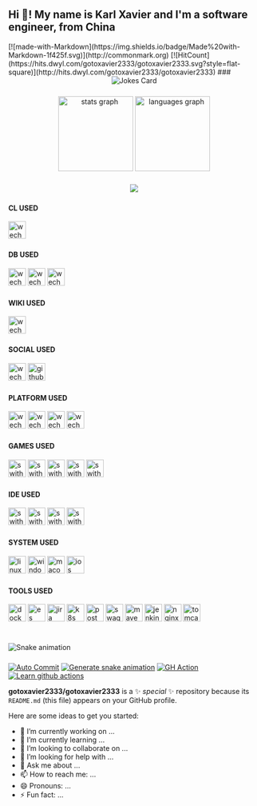 <h2 align="left">Hi 👋! My name is Karl Xavier and I'm a software engineer, from China</h2>
[![made-with-Markdown](https://img.shields.io/badge/Made%20with-Markdown-1f425f.svg)](http://commonmark.org)
[![HitCount](https://hits.dwyl.com/gotoxavier2333/gotoxavier2333.svg?style=flat-square)](http://hits.dwyl.com/gotoxavier2333/gotoxavier2333)
###

<div align="center">
  <!-- HTML -->
  <img src="https://readme-jokes.vercel.app/api?hideBorder&theme=cobalt&qColor=%23944bcc&aColor=%23bbdb51" alt="Jokes Card"/>
</div>

###

###

<div align="center">
  <img src="https://github-readme-stats.vercel.app/api?username=gotoxavier2333&hide_title=false&hide_rank=false&show_icons=true&include_all_commits=true&count_private=true&disable_animations=false&theme=dracula&locale=en&hide_border=false" height="150" alt="stats graph"  />
  <img src="https://github-readme-stats.vercel.app/api/top-langs?username=gotoxavier2333&locale=en&hide_title=false&layout=compact&card_width=320&langs_count=5&theme=dracula&hide_border=false" height="150" alt="languages graph"  />
</div>

###

###

<p align="center">
  <a href="https://skillicons.dev">
    <img src="https://skillicons.dev/icons?i=java,py,go,c,js,html,css" />
  </a>
</p>

###

###

<h4 align="left"> CL USED </h4>
<div align="left">
  <img src="https://img.shields.io/badge/github%20actions-%232671E5.svg?style=for-the-badge&logo=githubactions&logoColor=white" height="35" alt="wechat logo"  />
</div>

###

###

<h4 align="left"> DB USED </h4>
<div align="left">
  <img src="https://img.shields.io/badge/MongoDB-%234ea94b.svg?style=for-the-badge&logo=mongodb&logoColor=white" height="35" alt="wechat logo"  />
  <img src="https://img.shields.io/badge/mysql-%2300f.svg?style=for-the-badge&logo=mysql&logoColor=white" height="35" alt="wechat logo"  />
  <img src="https://img.shields.io/badge/postgres-%23316192.svg?style=for-the-badge&logo=postgresql&logoColor=white" height="35" alt="wechat logo"  />
</div>

###

###

<h4 align="left"> WIKI USED </h4>
<div align="left">
  <img src="https://img.shields.io/badge/wiki.js-%231976D2.svg?style=for-the-badge&logo=wikidotjs&logoColor=white" height="35" alt="wechat logo"  />
</div>

###

<h4 align="left"> SOCIAL USED </h4>
<div align="left">
  <img src="https://img.shields.io/badge/WeChat-07C160?style=for-the-badge&logo=wechat&logoColor=white" height="35" alt="wechat logo"  />
  <img src="https://img.shields.io/badge/github-%23121011.svg?style=for-the-badge&logo=github&logoColor=white" height="35" alt="github logo" />
</div>

###

###

<h4 align="left"> PLATFORM USED </h4>
<div align="left">
  <img src="https://img.shields.io/badge/battle.net-%2300AEFF.svg?style=for-the-badge&logo=battle.net&logoColor=white" height="35" alt="wechat logo"  />
  <img src="https://img.shields.io/badge/PSN-%230070D1.svg?style=for-the-badge&logo=Playstation&logoColor=white" height="35" alt="wechat logo"  />
  <img src="https://img.shields.io/badge/xbox-%23107C10.svg?style=for-the-badge&logo=xbox&logoColor=white" height="35" alt="wechat logo"  />
  <img src="https://img.shields.io/badge/ea-%23000000.svg?style=for-the-badge&logo=ea&logoColor=white" height="35" alt="wechat logo"  />
</div>

###

###

<h4 align="left"> GAMES USED </h4>
<div align="left">
  <img src="https://img.shields.io/badge/Switch-E60012?style=for-the-badge&logo=nintendo-switch&logoColor=white" height="35" alt="swithc logo" />
  <img src="https://img.shields.io/badge/xbox-%23107C10.svg?style=for-the-badge&logo=xbox&logoColor=white" height="35" alt="swithc logo" />
  <img src="https://img.shields.io/badge/Playstation%20Vita-003791?style=for-the-badge&logo=playstation-vita&logoColor=white" height="35" alt="swithc logo" />
  <img src="https://img.shields.io/badge/3DS-D12228?style=for-the-badge&logo=nintendo-3ds&logoColor=white" height="35" alt="swithc logo" />
  <img src="https://img.shields.io/badge/Playstation%204-003791?style=for-the-badge&logo=playstation-4&logoColor=white" height="35" alt="swithc logo" />
</div>

###

###

<h4 align="left"> IDE USED </h4>
<div align="left">
  <img src="https://img.shields.io/badge/IntelliJIDEA-000000.svg?style=for-the-badge&logo=intellij-idea&logoColor=white" height="35" alt="swithc logo" />
  <img src="https://img.shields.io/badge/NeoVim-%2357A143.svg?&style=for-the-badge&logo=neovim&logoColor=white" height="35" alt="swithc logo" />
  <img src="https://img.shields.io/badge/pycharm-143?style=for-the-badge&logo=pycharm&logoColor=black&color=black&labelColor=green" height="35" alt="swithc logo" />
  <img src="https://img.shields.io/badge/VIM-%2311AB00.svg?style=for-the-badge&logo=vim&logoColor=white" height="35" alt="swithc logo" />
</div>

###

###

<h4 align="left"> SYSTEM USED </h4>
<div align="left">
  <img src="https://img.shields.io/badge/Linux-FCC624?style=for-the-badge&logo=linux&logoColor=black" height="35" alt="linux logo" />
  <img src="https://img.shields.io/badge/Windows-0078D6?style=for-the-badge&logo=windows&logoColor=white" height="35" alt="windows logo" />
  <img src="https://img.shields.io/badge/mac%20os-000000?style=for-the-badge&logo=macos&logoColor=F0F0F0" height="35" alt="macos logo" />
    <img src="https://img.shields.io/badge/iOS-000000?style=for-the-badge&logo=ios&logoColor=white" height="35" alt="ios logo" />
</div>

###

###

<h4 align="left"> TOOLS USED </h4>
<div align="left">
  <img src="https://img.shields.io/badge/docker-%230db7ed.svg?style=for-the-badge&logo=docker&logoColor=white" height="35" alt="docker logo" />
  <img src="https://img.shields.io/badge/-ElasticSearch-005571?style=for-the-badge&logo=elasticsearch" height="35" alt="es logo" />
  <img src="https://img.shields.io/badge/jira-%230A0FFF.svg?style=for-the-badge&logo=jira&logoColor=white" height="35" alt="jira logo" />
  <img src="https://img.shields.io/badge/kubernetes-%23326ce5.svg?style=for-the-badge&logo=kubernetes&logoColor=white" height="35" alt="k8s logo" />
  <img src="https://img.shields.io/badge/Postman-FF6C37?style=for-the-badge&logo=postman&logoColor=white" height="35" alt="postman logo" />
  <img src="https://img.shields.io/badge/-Swagger-%23Clojure?style=for-the-badge&logo=swagger&logoColor=white" height="35" alt="swagger logo" />
  <img src="https://img.shields.io/badge/Apache%20Maven-C71A36?style=for-the-badge&logo=Apache%20Maven&logoColor=white" height="35" alt="maven logo" />
  <img src="https://img.shields.io/badge/jenkins-%232C5263.svg?style=for-the-badge&logo=jenkins&logoColor=white" height="35" alt="jenkins logo" />
  <img src="https://img.shields.io/badge/nginx-%23009639.svg?style=for-the-badge&logo=nginx&logoColor=white" height="35" alt="nginx logo" />
  <img src="https://img.shields.io/badge/apache%20tomcat-%23F8DC75.svg?style=for-the-badge&logo=apache-tomcat&logoColor=black" height="35" alt="tomcat logo" />
</div>

###

<br clear="both">

<img src="https://github.com/gotoxavier2333/github.actions/blob/output/snake.svg" alt="Snake animation" />

###

[![Auto Commit](https://github.com/gotoxavier2333/github.actions/actions/workflows/auto-commit.yml/badge.svg)](https://github.com/gotoxavier2333/github.actions/actions/workflows/auto-commit.yml)
[![Generate snake animation](https://github.com/gotoxavier2333/github.actions/actions/workflows/snake.yml/badge.svg)](https://github.com/gotoxavier2333/github.actions/actions/workflows/snake.yml)
[![GH Action](https://github.com/gotoxavier2333/github.actions/actions/workflows/gh-action.yml/badge.svg)](https://github.com/gotoxavier2333/github.actions/actions/workflows/gh-action.yml)
[![Learn github actions](https://github.com/gotoxavier2333/github.actions/actions/workflows/learn-github-actions.yml/badge.svg)](https://github.com/gotoxavier2333/github.actions/actions/workflows/learn-github-actions.yml)


**gotoxavier2333/gotoxavier2333** is a ✨ _special_ ✨ repository because its `README.md` (this file) appears on your GitHub profile.

Here are some ideas to get you started:

- 🔭 I’m currently working on ...
- 🌱 I’m currently learning ...
- 👯 I’m looking to collaborate on ...
- 🤔 I’m looking for help with ...
- 💬 Ask me about ...
- 📫 How to reach me: ...
- 😄 Pronouns: ...
- ⚡ Fun fact: ...
